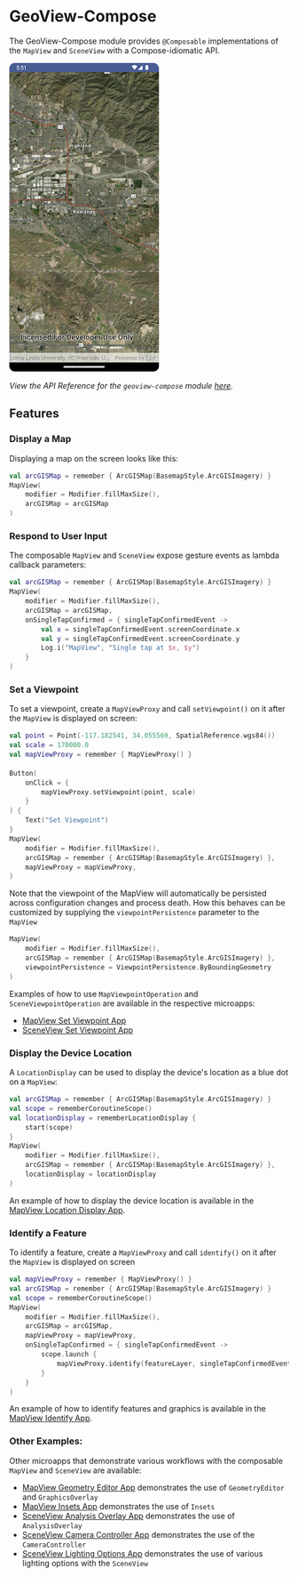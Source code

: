 # GeoView-Compose

The GeoView-Compose module provides `@Composable` implementations of the `MapView` and `SceneView` with a Compose-idiomatic API.

![image](screenshot.png)

*View the API Reference for the `geoview-compose` module [here](https://developers.arcgis.com/kotlin/toolkit-api-reference/arcgis-maps-kotlin-toolkit/com.arcgismaps.toolkit.geoviewcompose/index.html).*

## Features

### Display a Map

Displaying a map on the screen looks like this:

```kotlin
val arcGISMap = remember { ArcGISMap(BasemapStyle.ArcGISImagery) }
MapView(
	modifier = Modifier.fillMaxSize(),
	arcGISMap = arcGISMap
)
```

### Respond to User Input

The composable `MapView` and `SceneView` expose gesture events as lambda callback parameters:

```kotlin
val arcGISMap = remember { ArcGISMap(BasemapStyle.ArcGISImagery) }
MapView(
	modifier = Modifier.fillMaxSize(),
	arcGISMap = arcGISMap,
	onSingleTapConfirmed = { singleTapConfirmedEvent ->
		val x = singleTapConfirmedEvent.screenCoordinate.x
		val y = singleTapConfirmedEvent.screenCoordinate.y
		Log.i("MapView", "Single tap at $x, $y")
	}
)
```

### Set a Viewpoint

To set a viewpoint, create a `MapViewProxy` and call `setViewpoint()` on it after the `MapView` is displayed on screen:

```kotlin
val point = Point(-117.182541, 34.055569, SpatialReference.wgs84())
val scale = 170000.0
val mapViewProxy = remember { MapViewProxy() }

Button(
    onClick = {
        mapViewProxy.setViewpoint(point, scale)
    }
) {
    Text("Set Viewpoint")
}
MapView(
    modifier = Modifier.fillMaxSize(),
    arcGISMap = remember { ArcGISMap(BasemapStyle.ArcGISImagery) },
    mapViewProxy = mapViewProxy,
)
```

Note that the viewpoint of the MapView will automatically be persisted across configuration changes and process death. How this behaves can be customized by supplying the `viewpointPersistence` parameter to the `MapView`

```kotlin
MapView(
    modifier = Modifier.fillMaxSize(),
    arcGISMap = remember { ArcGISMap(BasemapStyle.ArcGISImagery) },
    viewpointPersistence = ViewpointPersistence.ByBoundingGeometry
)
```

Examples of how to use `MapViewpointOperation` and `SceneViewpointOperation` are available in the respective microapps:

- [MapView Set Viewpoint App](../../microapps/MapViewSetViewpointApp/README.md)
- [SceneView Set Viewpoint App](../../microapps/SceneViewSetViewpointApp/README.md)

### Display the Device Location

A `LocationDisplay` can be used to display the device's location as a blue dot on a `MapView`:

```kotlin
val arcGISMap = remember { ArcGISMap(BasemapStyle.ArcGISImagery) }
val scope = rememberCoroutineScope()
val locationDisplay = rememberLocationDisplay {
	start(scope)
}
MapView(
	modifier = Modifier.fillMaxSize(),
	arcGISMap = remember { ArcGISMap(BasemapStyle.ArcGISImagery) },
	locationDisplay = locationDisplay
)
```

An example of how to display the device location is available in the [MapView Location Display App](../../microapps/MapViewLocationDisplayApp/README.md).

### Identify a Feature

To identify a feature, create a `MapViewProxy` and call `identify()` on it after the `MapView` is displayed on screen

```kotlin
val mapViewProxy = remember { MapViewProxy() }
val arcGISMap = remember { ArcGISMap(BasemapStyle.ArcGISImagery) }
val scope = rememberCoroutineScope()
MapView(
	modifier = Modifier.fillMaxSize(),
	arcGISMap = arcGISMap,
	mapViewProxy = mapViewProxy,
	onSingleTapConfirmed = { singleTapConfirmedEvent ->
		scope.launch {
			mapViewProxy.identify(featureLayer, singleTapConfirmedEvent.screenCoordinate, 20.dp)
		}
	}
)
```

An example of how to identify features and graphics is available in the [MapView Identify App](../../microapps/MapViewIdentifyApp/README.md).

### Other Examples:

Other microapps that demonstrate various workflows with the composable `MapView` and `SceneView` are available:

- [MapView Geometry Editor App](../../microapps/MapViewGeometryEditorApp/README.md) demonstrates the use of `GeometryEditor` and `GraphicsOverlay`
- [MapView Insets App](../../microapps/MapViewInsetsApp/README.md) demonstrates the use of `Insets`
- [SceneView Analysis Overlay App](../../microapps/SceneViewAnalysisOverlayApp/README.md) demonstrates the use of `AnalysisOverlay`
- [SceneView Camera Controller App](../../microapps/SceneViewCameraControllerApp/README.md) demonstrates the use of the `CameraController`
- [SceneView Lighting Options App](../../microapps/SceneViewLightingOptionsApp/README.md) demonstrates the use of various lighting options with the `SceneView`


